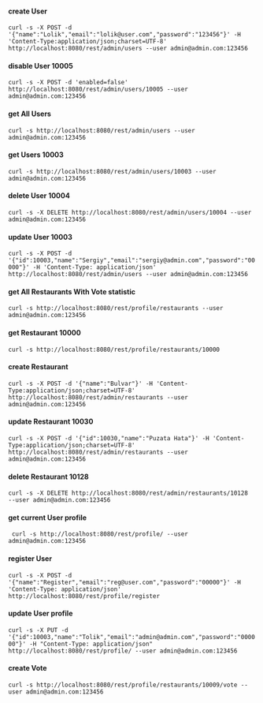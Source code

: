 #### create User
`curl -s -X POST -d '{"name":"Lolik","email":"lolik@user.com","password":"123456"}' -H 'Content-Type:application/json;charset=UTF-8' http://localhost:8080/rest/admin/users --user admin@admin.com:123456`

#### disable User 10005
`curl -s -X POST -d 'enabled=false' http://localhost:8080/rest/admin/users/10005 --user admin@admin.com:123456`

#### get All Users
`curl -s http://localhost:8080/rest/admin/users --user admin@admin.com:123456`

#### get Users 10003
`curl -s http://localhost:8080/rest/admin/users/10003 --user admin@admin.com:123456`

#### delete User 10004
`curl -s -X DELETE http://localhost:8080/rest/admin/users/10004 --user admin@admin.com:123456`

#### update User 10003
`curl -s -X POST -d '{"id":10003,"name":"Sergiy","email":"sergiy@admin.com","password":"00000"}' -H 'Content-Type: application/json' http://localhost:8080/rest/admin/users --user admin@admin.com:123456`

#### get All Restaurants With Vote statistic
`curl -s http://localhost:8080/rest/profile/restaurants --user admin@admin.com:123456`

#### get Restaurant 10000
`curl -s http://localhost:8080/rest/profile/restaurants/10000`

#### create Restaurant
`curl -s -X POST -d '{"name":"Bulvar"}' -H 'Content-Type:application/json;charset=UTF-8' http://localhost:8080/rest/admin/restaurants --user admin@admin.com:123456`

#### update Restaurant 10030
`curl -s -X POST -d '{"id":10030,"name":"Puzata Hata"}' -H 'Content-Type:application/json;charset=UTF-8' http://localhost:8080/rest/admin/restaurants --user admin@admin.com:123456`

#### delete Restaurant 10128
`curl -s -X DELETE http://localhost:8080/rest/admin/restaurants/10128  --user admin@admin.com:123456`

#### get current User profile
` curl -s http://localhost:8080/rest/profile/ --user admin@admin.com:123456`

#### register User
`curl -s -X POST -d '{"name":"Register","email":"reg@user.com","password":"00000"}' -H 'Content-Type: application/json' http://localhost:8080/rest/profile/register`

#### update User profile
`curl -s -X PUT -d '{"id":10003,"name":"Tolik","email":"admin@admin.com","password":"000000"}' -H "Content-Type: application/json" http://localhost:8080/rest/profile/ --user admin@admin.com:123456`

#### create Vote
`curl -s http://localhost:8080/rest/profile/restaurants/10009/vote --user admin@admin.com:123456`
